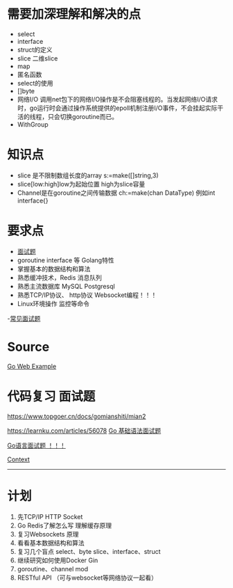 # 需要加深理解和解决的点
- select
- interface
- struct的定义
- slice 二维slice
- map 
- 匿名函数
- select的使用
- []byte
- 网络I/O 调用net包下的网络I/O操作是不会阻塞线程的。当发起网络I/O请求时，go运行时会通过操作系统提供的epoll机制注册I/O事件，不会挂起实际干活的线程，只会切换goroutine而已。
- WithGroup


# 知识点
- slice 是不限制数组长度的array  s:=make([]string,3)
- slice[low:high]low为起始位置 high为slice容量
- Channel是在goroutine之间传输数据 ch:=make(chan DataType) 例如int interface{}


# 要求点
- [面试题](https://www.topgoer.cn/docs/gomianshiti/mianshiti)
- goroutine interface 等 Golang特性
- 掌握基本的数据结构和算法
- 熟悉缓冲技术，Redis 消息队列
- 熟悉主流数据库 MySQL Postgresql
- 熟悉TCP/IP协议、 http协议 Websocket编程！！！
- Linux环境操作 监控等命令

-[常见面试题](https://zhuanlan.zhihu.com/p/471490292)

# Source

[Go Web Example](https://gowebexamples.com/)


# 代码复习 面试题
https://www.topgoer.cn/docs/gomianshiti/mian2


https://learnku.com/articles/56078
[Go 基础语法面试题 ](https://geektutu.com/post/qa-golang-1.html#)

[Go语言面试题 ！！！](https://geektutu.com/series/#Go%20%E8%AF%AD%E8%A8%80%E9%9D%A2%E8%AF%95%E9%A2%98)

[Context](https://draveness.me/golang/docs/part3-runtime/ch06-concurrency/golang-context/)

-----------
# 计划
1. 先TCP/IP HTTP Socket
2. Go Redis了解怎么写 理解缓存原理
3. 复习Websockets 原理 
4. 看看基本数据结构和算法
5. 复习几个盲点 select、byte slice、interface、struct
6. 继续研究如何使用Docker Gin
7. goroutine、channel mod
8. RESTful API （可与websocket等网络协议一起看）